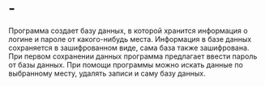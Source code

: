 # -
Программа создает базу данных, в которой хранится информация о логине и пароле от какого-нибудь места. Информация в базе данных сохраняется в зашифрованном виде, сама база также зашифрована. При первом сохранении данных программа предлагает ввести пароль от базы данных. При помощи программы можно искать данные по выбранному месту, удалять записи и саму базу данных.
